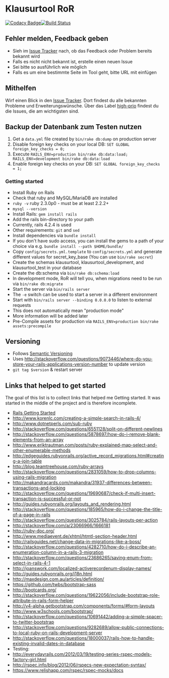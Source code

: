 # Klausurtool RoR

[![Codacy Badge](https://api.codacy.com/project/badge/grade/dd4147004f17412f96893e99d90d1245)](https://www.codacy.com/app/lippertsjan/klausurtool-ror)[![Build Status](https://travis-ci.org/ironjan/klausurtool-ror.svg?branch=master)](https://travis-ci.org/ironjan/klausurtool-ror)


## Fehler melden, Feedback geben

 * Sieh im [Issue Tracker](https://github.com/ironjan/klausurtool-ror/issues) nach, ob das Feedback oder Problem bereits bekannt wird
 * Falls es nicht nicht bekannt ist, erstelle einen neuen Issue
  * Sei bitte so ausführlich wie möglich
  * Falls es um eine bestimmte Seite im Tool geht, bitte URL mit einfügen

## Mithelfen

Wirf einen Blick in den [Issue Tracker](https://github.com/ironjan/klausurtool-ror/issues). Dort findest du alle bekannten Probleme und Erweiterungswünsche. Über das Label [high-prio](https://github.com/ironjan/klausurtool-ror/labels/high-prio) findest du die Issues, die am wichtigsten sind.

## Backup der Datenbank zum Testen nutzen

 1. Get a `data.yml` file created by `bin/rake db:dump` on production server
 2. Disable foreign key checks on your local DB: `SET GLOBAL foreign_key_checks = 0;`
 3. Execute `RAILS_ENV=production bin/rake db:data:load; RAILS_ENV=development bin/rake db:data:load`
 4. Enable foreign key checks on your DB: `SET GLOBAL foreign_key_checks = 1;`

### Getting started

 * Install Ruby on Rails
  * Check that ruby and MySQL/MariaDB are installed
   * ```ruby -v``` ruby 2.3.0p0 - must be at least 2.2.2+
   * ```mysql --version```
  * Install Rails: ```gem install rails```
   * Add the rails bin-directory to your path 
   * Currently, rails 4.2.4 is used
  * Other requirements: ```git``` and ```sed```
 * Install dependencies via ```bundle install```
  * If you don't have sudo access, you can install the gems to a path of your choice via e.g. ```bundle install --path $HOME/bundle/```
 * Copy ```config/secrets.yml.template``` to ```config/secrets.yml``` and generate different values for secret_key_base (You can use ```bin/rake secret```)
 * Create the schemas klausurtool, klausurtool_development, and klausurtool_test in your database
 * Create the db:schema via ```bin/rake db:schema:load```
  * In development mode, RoR will tell you, when migrations need to be run via ```bin/rake db:migrate```
 * Start the server via ```bin/rails server```
  * The ```-e``` switch can be used to start a server in a different environment
  * Start with ```bin/rails server --binding 0.0.0.0``` to listen to external requests
   * This does not automatically mean "production mode"
   * More information will be added later
 * Pre-Compile assets for production via ```RAILS_ENV=production bin/rake assets:precompile```


## Versioning

 * Follows [Semantic Versioning](http://semver.org/)
 * Uses http://stackoverflow.com/questions/9073446/where-do-you-store-your-rails-applications-version-number to update version
  * ```git tag $version``` & restart server


## Links that helped to get started

The goal of this list is to collect links that helped me Getting started. It was started in the middle of the project and is therefore incomplete.

 * [Rails Getting Started](http://guides.rubyonrails.org/getting_started.html)
 * http://www.korenlc.com/creating-a-simple-search-in-rails-4/
 * http://www.dotnetperls.com/sub-ruby
 * http://stackoverflow.com/questions/6551128/split-on-different-newlines
 * http://stackoverflow.com/questions/5878697/how-do-i-remove-blank-elements-from-an-array
 * http://www.eriktrautman.com/posts/ruby-explained-map-select-and-other-enumerable-methods
 * http://edgeguides.rubyonrails.org/active_record_migrations.html#creating-a-join-table
 * http://blog.teamtreehouse.com/ruby-arrays
 * http://stackoverflow.com/questions/2831059/how-to-drop-columns-using-rails-migration
 * http://makandracards.com/makandra/31937-differences-between-transactions-and-locking
 * http://stackoverflow.com/questions/19690687/check-if-multi-insert-transaction-is-successful-or-not
 * http://guides.rubyonrails.org/layouts_and_rendering.html
 * http://stackoverflow.com/questions/185965/how-do-i-change-the-title-of-a-page-in-rails
 * http://stackoverflow.com/questions/3025784/rails-layouts-per-action
 * http://stackoverflow.com/a/23066966/1666181
 * http://ruby-doc.org/
 * http://www.mediaevent.de/xhtml/htmtl-section-header.html
 * http://railsguides.net/change-data-in-migrations-like-a-boss/
 * http://stackoverflow.com/questions/4282710/how-do-i-describe-an-enumeration-column-in-a-rails-3-migration
 * http://stackoverflow.com/questions/23686265/saving-enum-from-select-in-rails-4-1
 * http://joanswork.com/localized-activerecordenum-display-names/
 * http://guides.rubyonrails.org/i18n.html
 * http://maxdesign.com.au/articles/definition/
 * https://github.com/twbs/bootstrap-sass
 * http://bootcards.org/
 * http://stackoverflow.com/questions/19622056/include-bootstrap-role-attribute-in-rails-form-helper
 * http://v4-alpha.getbootstrap.com/components/forms/#form-layouts
 * http://www.w3schools.com/bootstrap/
 * http://stackoverflow.com/questions/10691442/adding-a-simple-spacer-to-twitter-bootstrap
 * http://stackoverflow.com/questions/9282689/allow-public-connections-to-local-ruby-on-rails-development-server
 * http://stackoverflow.com/questions/18000037/rails-how-to-handle-existing-invalid-dates-in-database
 * Testing:
  * http://everydayrails.com/2012/03/19/testing-series-rspec-models-factory-girl.html
  * http://rspec.info/blog/2012/06/rspecs-new-expectation-syntax/
  * https://www.relishapp.com/rspec/rspec-mocks/docs
